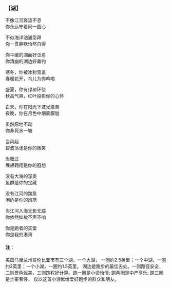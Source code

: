 ### 【湖】

不像江河奔流不息  
你永远守着同一圆心
 
不似海洋汹涌澎拜  
你一贯静默怡然自得
 
你平缓的湖面好泛舟  
你清幽的湖边好垂钓
 
寒冬，你被冰封雪盖  
春暖花开，鸟儿为你吟唱
 
盛夏，你有绿树环绕  
秋高气爽，红叶投影你的心怀
 
白天，你在阳光下波光潋滟  
夜晚，你在月色中烟雾朦胧
 
虽然原地不动  
你非死水一塘

当风起  
碧波荡漾是你的微笑

当雁过  
展翅翱翔是你的遐想

没有大海的深奥  
鱼群是你的宝藏

没有江河的踹急  
闲适是你的风范

当江河入海无影无踪  
你依然如故不声不响

你是跑者的天堂  
你是我的港湾
 
#### 注：
美国马里兰州哥伦比亚市有三个湖。一个大湖， 一圈约2.5英里；一个中湖，一圈约2英里；一个小湖，一圈约1.5英里。
湖边是跑步的最佳去处。一则路径安全，二则景色优美，三则跑程好计算。跑一圈是小资怡情; 跑两圈是中产享乐; 跑三圈是土豪奢侈。
仅以这首小诗献给爱好跑步的群众和朋友。

